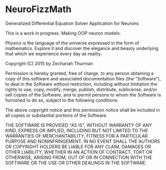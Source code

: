 NeuroFizzMath
=============

Generalized Differential Equation Solver Application for Neurons

This is a work in progress. Making OOP neuron models.

Physics is the language of the universe expressed in the form of mathematics. Explore it and discover the elegance and beauty underlying that which we experience every day as reality.

Copyright (C) 2015 by Zechariah Thurman

Permission is hereby granted, free of charge, to any person obtaining a copy of this software and associated documentation files (the "Software"), to deal in the Software without restriction, including without limitation the rights to use, copy, modify, merge, publish, distribute, sublicense, and/or sell copies of the Software, and to permit persons to whom the Software is furnished to do so, subject to the following conditions:

The above copyright notice and this permission notice shall be included in all copies or substantial portions of the Software.

THE SOFTWARE IS PROVIDED "AS IS", WITHOUT WARRANTY OF ANY KIND, EXPRESS OR IMPLIED, INCLUDING BUT NOT LIMITED TO THE WARRANTIES OF MERCHANTABILITY, FITNESS FOR A PARTICULAR PURPOSE AND NONINFRINGEMENT. IN NO EVENT SHALL THE AUTHORS OR COPYRIGHT HOLDERS BE LIABLE FOR ANY CLAIM, DAMAGES OR OTHER LIABILITY, WHETHER IN AN ACTION OF CONTRACT, TORT OR OTHERWISE, ARISING FROM, OUT OF OR IN CONNECTION WITH THE SOFTWARE OR THE USE OR OTHER DEALINGS IN THE SOFTWARE.
